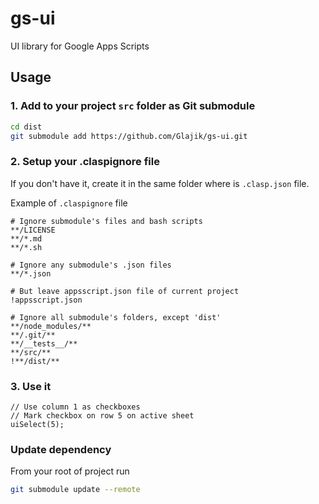# gs-ui
UI library for Google Apps Scripts

## Usage

### 1. Add to your project `src` folder as Git submodule

```BASH
cd dist
git submodule add https://github.com/Glajik/gs-ui.git
```

### 2. Setup your .claspignore file

If you don't have it, create it in the same folder where is `.clasp.json` file.

Example of `.claspignore` file

```TEXT
# Ignore submodule's files and bash scripts
**/LICENSE
**/*.md
**/*.sh

# Ignore any submodule's .json files
**/*.json

# But leave appsscript.json file of current project
!appsscript.json

# Ignore all submodule's folders, except 'dist'
**/node_modules/**
**/.git/**
**/__tests__/**
**/src/**
!**/dist/**
```

### 3. Use it

```JS
// Use column 1 as checkboxes
// Mark checkbox on row 5 on active sheet
uiSelect(5);

```

### Update dependency

From your root of project run

```BASH
git submodule update --remote
```
